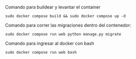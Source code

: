 Comando para buildear y levantar el container

```
sudo docker compose build && sudo docker compose up -d
```

Comando para correr las migraciones dentro del contenedor:

```
sudo docker compose run web python manage.py migrate
```

Comando para ingresar al docker con bash

```
sudo docker compose run web bash
```
